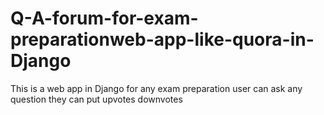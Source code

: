 # Q-A-forum-for-exam-preparationweb-app-like-quora-in-Django
This is a web app in Django for any exam preparation user can ask any question they can put upvotes downvotes 

